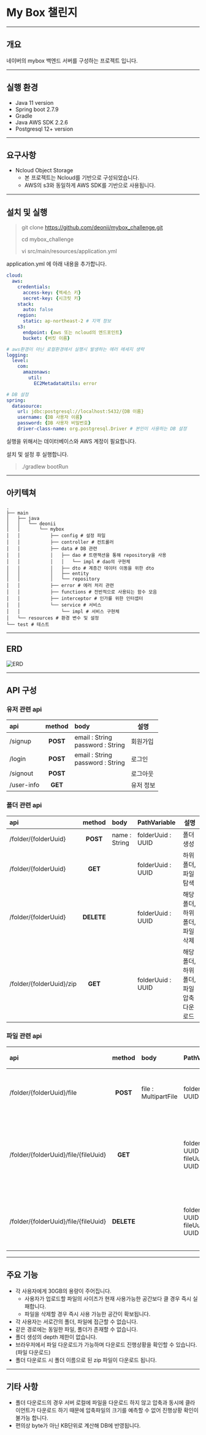 # My Box 챌린지

----

## 개요

네이버의 mybox 백엔드 서버를 구성하는 프로젝트 입니다.

----

## 실행 환경

- Java 11 version
- Spring boot 2.7.9
- Gradle
- Java AWS SDK 2.2.6
- Postgresql 12+ version

----

## 요구사항

- Ncloud Object Storage
  - 본 프로젝트는 Ncloud를 기반으로 구성되었습니다.
  - AWS의 s3와 동일하게 AWS SDK를 기반으로 사용됩니다.

----

## 설치 및 실행

> git clone https://github.com/deonii/mybox_challenge.git
>
> cd mybox_challenge
> 
> vi src/main/resources/application.yml

application.yml 에 아래 내용을 추가합니다.

```yaml
cloud:
  aws:
    credentials:
      access-key: {엑세스 키}
      secret-key: {시크릿 키}
    stack:
      auto: false
    region:
      static: ap-northeast-2 # 지역 정보 
    s3:
      endpoint: {aws 또는 ncloud의 엔드포인트}
      bucket: {버킷 이름}

# aws환경이 아닌 로컬환경에서 실행시 발생하는 에러 메세지 생략 
logging:
  level:
    com:
      amazonaws:
        util:
          EC2MetadataUtils: error

# DB 설정
spring:
  datasource:
    url: jdbc:postgresql://localhost:5432/{DB 이름}
    username: {DB 사용자 이름}
    password: {DB 사용자 비밀번호}
    driver-class-name: org.postgresql.Driver # 본인이 사용하는 DB 설정
```

실행을 위해서는 데이터베이스와 AWS 계정이 필요합니다.

설치 및 설정 후 실행합니다.

> ./gradlew bootRun

----

## 아키텍쳐

```
.
├── main
│   ├── java
│   │   └── deonii
│   │       └── mybox
│   │           ├── config # 설정 파일
│   │           ├── controller # 컨트롤러
│   │           ├── data # DB 관련
│   │           │   ├── dao # 트랜잭션을 통해 repository을 사용  
│   │           │   │   └── impl # dao의 구현체
│   │           │   ├── dto # 계층간 데이터 이동을 위한 dto
│   │           │   ├── entity 
│   │           │   └── repository 
│   │           ├── error # 에러 처리 관련
│   │           ├── functions # 전반적으로 사용되는 함수 모음
│   │           ├── interceptor # 인가를 위한 인터셉터
│   │           └── service # 서비스
│   │               └── impl # 서비스 구현체
│   └── resources # 환경 변수 및 설정
└── test # 테스트
```

----

## ERD

![ERD](https://velog.velcdn.com/images/deonii/post/27164666-70f0-4aa9-a8f9-5e1137981c31/image.png)

----

## API 구성

### 유저 관련 api

| api        |  method  | body                                 | 설명    |
|:-----------|:--------:|:-------------------------------------|-------|
| /signup    | **POST** | email : String<br/>password : String | 회원가입  |
| /login     | **POST** | email : String<br/>password : String | 로그인   | 
| /signout   | **POST** |                                      | 로그아웃  |
| /user-info | **GET**  |                                      | 유저 정보 |

### 폴더 관련 api

| api                      |   method   | body          | PathVariable      | 설명                            |
|:-------------------------|:----------:|:--------------|:------------------|-------------------------------|
| /folder/{folderUuid}     |  **POST**  | name : String | folderUuid : UUID | 폴더 생성                         |
| /folder/{folderUuid}     |  **GET**   |               | folderUuid : UUID | 하위 폴더, 파일 <br/>탐색             | 
| /folder/{folderUuid}     | **DELETE** |               | folderUuid : UUID | 해당 폴더, 하위 폴더, 파일 <br/>삭제      |
| /folder/{folderUuid}/zip |  **GET**   |               | folderUuid : UUID | 해당 폴더, 하위 폴더, 파일 <br/>압축 다운로드 |

### 파일 관련 api

| api                                  |   method   | body                 | PathVariable                          | 설명         |
|:-------------------------------------|:----------:|:---------------------|:--------------------------------------|------------|
| /folder/{folderUuid}/file            |  **POST**  | file : MultipartFile | folderUuid : UUID                     | 파일 업로드     |
| /folder/{folderUuid}/file/{fileUuid} |  **GET**   |                      | folderUuid : UUID<br/>fileUuid : UUID | 해당 파일 다운로드 | 
| /folder/{folderUuid}/file/{fileUuid} | **DELETE** |                      | folderUuid : UUID<br/>fileUuid : UUID | 해당 파일 삭제   |

----

## 주요 기능

- 각 사용자에게 30GB의 용량이 주어집니다.
  - 사용자가 업로드할 파일의 사이즈가 현재 사용가능한 공간보다 클 경우 즉시 실패합니다.
  - 파일을 삭제할 경우 즉시 사용 가능한 공간이 확보됩니다.
- 각 사용자는 서로간의 폴더, 파일에 접근할 수 없습니다.
- 같은 경로에는 동일한 파일, 폴더가 존재할 수 없습니다.
- 폴더 생성의 depth 제한이 없습니다.
- 브라우저에서 파일 다운로드가 가능하며 다운로드 진행상황을 확인할 수 있습니다.(파일 다운로드)
- 폴더 다운로드 시 폴더 이름으로 된 zip 파일이 다운로드 됩니다.

----

## 기타 사항

- 폴더 다운로드의 경우 서버 로컬에 파일을 다운로드 하지 않고 압축과 동시에 클라이언트가 다운로드 하기 때문에 압축파일의 크기를 예측할 수 없어 진행상황 확인이 불가능 합니다.
- 편의상 byte가 아닌 KB단위로 계산해 DB에 반영됩니다.
